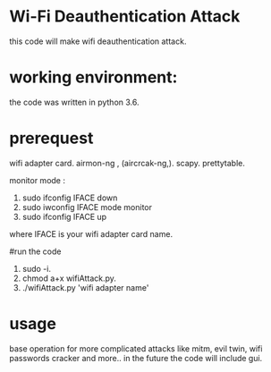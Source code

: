 # Wi-Fi Deauthentication Attack

this code will make wifi deauthentication attack.

# working environment:

the code was written in python 3.6.

# prerequest

wifi adapter card.
airmon-ng , (aircrcak-ng,).
scapy.
prettytable.

monitor mode :

1. sudo ifconfig IFACE down
2. sudo iwconfig IFACE mode monitor
3. sudo ifconfig IFACE up

where IFACE is your wifi adapter card name.

#run the code

1. sudo -i.
2. chmod a+x wifiAttack.py.
3. ./wifiAttack.py 'wifi adapter name'

# usage
base operation for more complicated attacks like mitm, evil twin, wifi passwords cracker and more..
in the future the code will include gui.



























